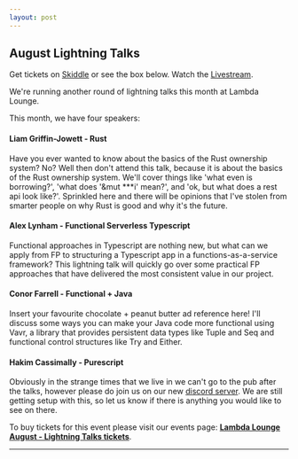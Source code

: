 ```yaml
---
layout: post
---
```


## August Lightning Talks

Get tickets on [Skiddle][Skiddle] or see the box below. Watch the [Livestream][Livestream].

We're running another round of lightning talks this month at Lambda Lounge.

This month, we have four speakers:

#### Liam Griffin-Jowett - Rust
Have you ever wanted to know about the basics of the Rust ownership system? No? Well then don't attend this talk, because it is about the basics of the Rust ownership system. We'll cover things like 'what even is borrowing?', 'what does '&mut ***i' mean?', and 'ok, but what does a rest api look like?'. Sprinkled here and there will be opinions that I've stolen from smarter people on why Rust is good and why it's the future.

#### Alex Lynham - Functional Serverless Typescript
Functional approaches in Typescript are nothing new, but what can we apply from FP to structuring a Typescript app in a functions-as-a-service framework? This lightning talk will quickly go over some practical FP approaches that have delivered the most consistent value in our project.

#### Conor Farrell - Functional + Java
Insert your favourite chocolate + peanut butter ad reference here! I'll discuss some ways you can make your Java code more functional using Vavr, a library that provides persistent data types like Tuple and Seq and functional control structures like Try and Either.

#### Hakim Cassimally - Purescript

Obviously in the strange times that we live in we can't go to the pub after the talks, however please do join us on our new [discord server][Discord].
We are still getting setup with this, so let us know if there is anything you would like to see on there.

<!-- Start Ticket Box 13811330 -->
<div id='ticketbox_ph_13811330' style='width:100%'><p>To buy tickets for this event please visit our events page: <a href='https://www.skiddle.com/whats-on/London/Virtual-Event/Lambda-Lounge-August---Lightning-Talks/13811330/'><strong>Lambda Lounge August - Lightning Talks tickets</strong></a>.</p></div>
<script type='text/javascript'>(function() { var po = document.createElement('script'); po.type = 'text/javascript'; po.async = true; po.src = 'https://www.skiddle.com/infofeed/ticketpage.php?ilid=13811330;type=embedded'; var s = document.getElementsByTagName('script')[0]; s.parentNode.insertBefore(po, s); })(); </script>
<p style='margin-top:0;font-size:8pt;line-height:13px;'></p>
<!-- End Ticket Box 13811330 -->

---

[Livestream]: https://www.youtube.com/watch?v=93mDq9tSevQ
[Discord]: https://discord.gg/mQ9gGQN
[Skiddle]: http://skiddle.com/e/13811330
